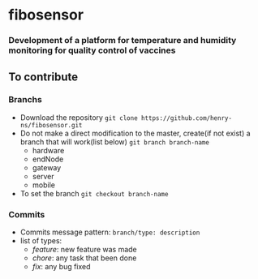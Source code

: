 # fibosensor
 
### Development of a platform for temperature and humidity monitoring for quality control of vaccines


## To contribute

### Branchs
  - Download the repository `git clone https://github.com/henry-ns/fibosensor.git`
  - Do not make a direct modification to the master, create(if not exist) a branch that will work(list below) `git branch branch-name`
    - hardware
    - endNode
    - gateway
    - server
    - mobile
  - To set the branch `git checkout branch-name`

### Commits

  - Commits message pattern: `branch/type: description`
  - list of types:
    - *feature*: new feature was made
    - *chore*: any task that been done
    - *fix*: any bug fixed